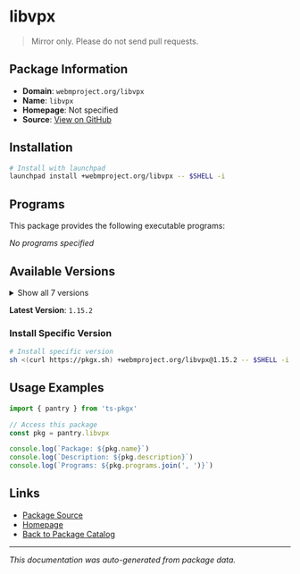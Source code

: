 # libvpx

> Mirror only. Please do not send pull requests.

## Package Information

- **Domain**: `webmproject.org/libvpx`
- **Name**: `libvpx`
- **Homepage**: Not specified
- **Source**: [View on GitHub](https://github.com/pkgxdev/pantry/tree/main/projects/webmproject.org/libvpx/package.yml)

## Installation

```bash
# Install with launchpad
launchpad install +webmproject.org/libvpx -- $SHELL -i
```

## Programs

This package provides the following executable programs:

*No programs specified*

## Available Versions

<details>
<summary>Show all 7 versions</summary>

- `1.15.2`, `1.15.1`, `1.15.0`, `1.14.1`, `1.14.0`
- `1.13.1`, `1.13.0`

</details>

**Latest Version**: `1.15.2`

### Install Specific Version

```bash
# Install specific version
sh <(curl https://pkgx.sh) +webmproject.org/libvpx@1.15.2 -- $SHELL -i
```

## Usage Examples

```typescript
import { pantry } from 'ts-pkgx'

// Access this package
const pkg = pantry.libvpx

console.log(`Package: ${pkg.name}`)
console.log(`Description: ${pkg.description}`)
console.log(`Programs: ${pkg.programs.join(', ')}`)
```

## Links

- [Package Source](https://github.com/pkgxdev/pantry/tree/main/projects/webmproject.org/libvpx/package.yml)
- [Homepage](#)
- [Back to Package Catalog](../package-catalog.md)

---

*This documentation was auto-generated from package data.*
